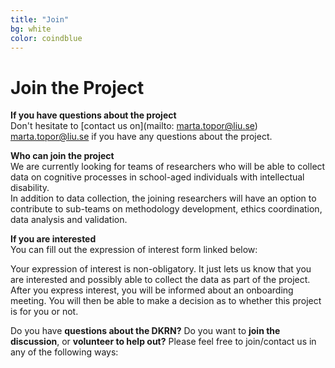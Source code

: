 ```yaml
---
title: "Join"
bg: white
color: coindblue
---
```


<a id="contact"></a>

# Join the Project  

**If you have questions about the project**  
Don't hesitate to [contact us on](mailto: marta.topor@liu.se) marta.topor@liu.se if you have any questions about the project.  

**Who can join the project**  
We are currently looking for teams of researchers who will be able to collect data on cognitive processes in school-aged individuals with intellectual disability.  
In addition to data collection, the joining researchers will have an option to contribute to sub-teams on methodology development, ethics coordination, data analysis and validation.

**If you are interested**  
You can fill out the expression of interest form linked below:  

Your expression of interest is non-obligatory. It just lets us know that you are interested and possibly able to collect the data as part of the project.  
After you express interest, you will be informed about an onboarding meeting. You will then be able to make a decision as to whether this project is for you or not.  



Do you have **questions about the DKRN?** Do you want to **join the discussion**, or **volunteer to help out?** Please feel free to join/contact us in any of the following ways:
